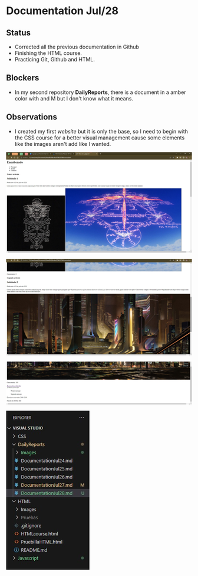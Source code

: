 # Documentation Jul/28

## Status

* Corrected all the previous documentation in Github
* Finishing the HTML course.
* Practicing Git, Github and HTML.

## Blockers

* In my second repository **DailyReports**, there is a document in a amber color with and M but I don't know what it means.

## Observations

* I created my first *website* but it is only the base, so I need to begin with the CSS course for a better visual management cause some elements like the images aren't add like I wanted.

![evidence1](Images/Jul281.jpg "Vista de mi primer página HTML")

![evidence1](Images/Jul282.jpg "Vista de mi primer página HTML")

![evidence1](Images/Jul283.jpg "Vista de mi primer página HTML")

![evidence1](Images/Jul284.jpg "Elemento con diferente color")